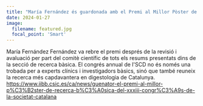 ```yaml
---
title: "María Fernández és guardonada amb el Premi al Millor Pòster de Recerca Bàsica al XXXIII Congrés de la Societat Catalana de Digestologia."
date: 2024-01-27
image:
  filename: featured.jpg
  focal_point: 'Smart'
---
```


María Fernández Fernández va rebre el premi després de la revisió i avaluació per part del comitè científic de tots els resums presentats dins de la secció de recerca bàsica. El congrés annual de l'SCD no és només una trobada per a experts clínics i investigadors bàsics, sinó que també reuneix la recerca més capdavantera en digestologia de Catalunya. https://www.iibb.csic.es/ca/news/guenator-el-premi-al-millor-p%C3%B2ster-de-recerca-b%C3%A0sica-del-xxxiii-congr%C3%A9s-de-la-societat-catalana